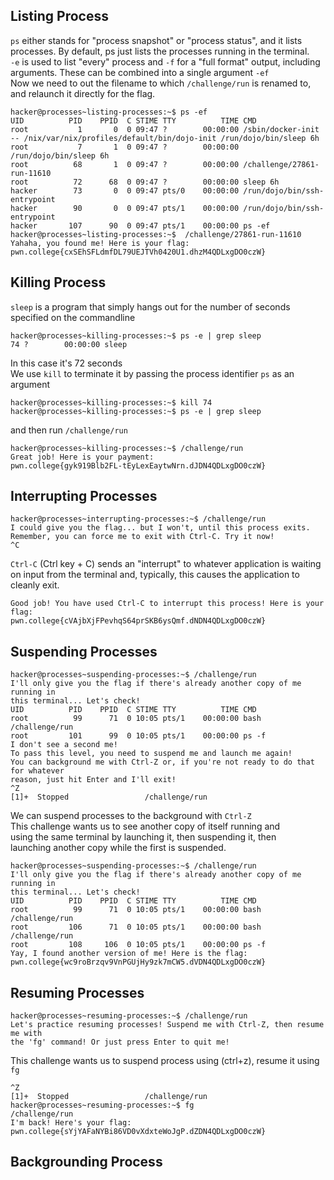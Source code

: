 ## Listing Process
`ps` either stands for "process snapshot" or "process status", and it lists processes. By default, ps just lists the processes running in the terminal. <br>
`-e` is used to list "every" process and `-f` for a "full format" output, including arguments. These can be combined into a single argument `-ef` <br>
Now we need to out the filename to which `/challenge/run` is renamed to, and relaunch it directly for the flag.
```
hacker@processes~listing-processes:~$ ps -ef
UID          PID    PPID  C STIME TTY          TIME CMD
root           1       0  0 09:47 ?        00:00:00 /sbin/docker-init -- /nix/var/nix/profiles/default/bin/dojo-init /run/dojo/bin/sleep 6h
root           7       1  0 09:47 ?        00:00:00 /run/dojo/bin/sleep 6h
root          68       1  0 09:47 ?        00:00:00 /challenge/27861-run-11610
root          72      68  0 09:47 ?        00:00:00 sleep 6h
hacker        73       0  0 09:47 pts/0    00:00:00 /run/dojo/bin/ssh-entrypoint
hacker        90       0  0 09:47 pts/1    00:00:00 /run/dojo/bin/ssh-entrypoint
hacker       107      90  0 09:47 pts/1    00:00:00 ps -ef
hacker@processes~listing-processes:~$  /challenge/27861-run-11610
Yahaha, you found me! Here is your flag:
pwn.college{cxSEhSFLdmfDL79UEJTVh0420U1.dhzM4QDLxgDO0czW}
```

## Killing Process
`sleep` is a program that simply hangs out for the number of seconds specified on the commandline
```
hacker@processes~killing-processes:~$ ps -e | grep sleep
74 ?        00:00:00 sleep
```
In this case it's 72 seconds <br>
We use `kill` to terminate it by passing the process identifier `ps` as an argument
```
hacker@processes~killing-processes:~$ kill 74
hacker@processes~killing-processes:~$ ps -e | grep sleep
```
and then run `/challenge/run`
```
hacker@processes~killing-processes:~$ /challenge/run
Great job! Here is your payment:
pwn.college{gyk919Blb2FL-tEyLexEaytwNrn.dJDN4QDLxgDO0czW}
```

## Interrupting Processes
```
hacker@processes~interrupting-processes:~$ /challenge/run
I could give you the flag... but I won't, until this process exits.
Remember, you can force me to exit with Ctrl-C. Try it now!
^C
```
`Ctrl-C` (Ctrl key + C) sends an "interrupt" to whatever application is waiting on input from the terminal and, typically, this causes the application to cleanly exit.
```
Good job! You have used Ctrl-C to interrupt this process! Here is your flag:
pwn.college{cVAjbXjFPevhqS64prSKB6ysQmf.dNDN4QDLxgDO0czW}
```

## Suspending Processes
```
hacker@processes~suspending-processes:~$ /challenge/run
I'll only give you the flag if there's already another copy of me running in
this terminal... Let's check!                                                                                                                                                                                                                                                                                                                                                                                                         UID          PID    PPID  C STIME TTY          TIME CMD
root          99      71  0 10:05 pts/1    00:00:00 bash /challenge/run
root         101      99  0 10:05 pts/1    00:00:00 ps -f
I don't see a second me!
To pass this level, you need to suspend me and launch me again!
You can background me with Ctrl-Z or, if you're not ready to do that for whatever
reason, just hit Enter and I'll exit!
^Z
[1]+  Stopped                 /challenge/run
```
We can suspend processes to the background with `Ctrl-Z` <br>
This challenge wants us to see another copy of itself running and <br>
using the same terminal by launching it, then suspending it, then <br>
launching another copy while the first is suspended.
```
hacker@processes~suspending-processes:~$ /challenge/run
I'll only give you the flag if there's already another copy of me running in
this terminal... Let's check!
UID          PID    PPID  C STIME TTY          TIME CMD
root          99      71  0 10:05 pts/1    00:00:00 bash /challenge/run
root         106      71  0 10:05 pts/1    00:00:00 bash /challenge/run
root         108     106  0 10:05 pts/1    00:00:00 ps -f
Yay, I found another version of me! Here is the flag:
pwn.college{wc9roBrzqv9VnPGUjHy9zk7mCW5.dVDN4QDLxgDO0czW}
```
## Resuming Processes
```
hacker@processes~resuming-processes:~$ /challenge/run
Let's practice resuming processes! Suspend me with Ctrl-Z, then resume me with
the 'fg' command! Or just press Enter to quit me!
```
This challenge wants us to suspend process using (ctrl+z), resume it using `fg`
```
^Z
[1]+  Stopped                 /challenge/run
hacker@processes~resuming-processes:~$ fg
/challenge/run
I'm back! Here's your flag:
pwn.college{sYjYAFaNYBi86VD0vXdxteWoJgP.dZDN4QDLxgDO0czW}
```

## Backgrounding Process




